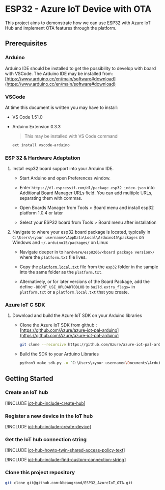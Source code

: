 # ESP32 - Azure IoT Device with OTA

This project aims to demonstrate how we can use ESP32 with Azure IoT Hub and implement OTA features through the platform.

## Prerequisites

### Arduino

Arduino IDE should be installed to get the possibility to develop with board with VSCode.
The Arduino IDE may be installed from: [https://www.arduino.cc/en/main/software#download](https://www.arduino.cc/en/main/software#download)

### VSCode

At time this document is written you may have to install:

* VS Code 1.51.0
* Arduino Extension 0.3.3
    > This may be installed with VS Code command

    ```bash
    ext install vscode-arduino
    ```


### ESP 32 & Hardware Adaptation

1. Install esp32 board support into your Arduino IDE.

    * Start Arduino and open Preferences window.

    * Enter `https://dl.espressif.com/dl/package_esp32_index.json` into Additional Board Manager URLs field. You can add multiple URLs, separating them with commas.

    * Open Boards Manager from Tools > Board menu and install esp32 platform 1.0.4 or later

    * Select your ESP32 board from Tools > Board menu after installation

2. Navigate to where your esp32 board package is located, typically in `C:\Users\<your username>\AppData\Local\Arduino15\packages` on Windows and `~/.arduino15/packages/` on Linux

    * Navigate deeper in to `hardware/esp8266/<board package version>/` where the `platform.txt` file lives.

    * Copy the [`platform.local.txt`](https://github.com/Azure/azure-iot-arduino/blob/master/examples/iothub_ll_telemetry_sample/esp32/platform.local.txt) file from the `esp32` folder in the sample into the same folder as the `platform.txt`.

    * Alternatively, or for later versions of the Board Package, add the define `-DDONT_USE_UPLOADTOBLOB` to `build.extra_flags=` in `platform.txt` or a `platform.local.txt` that you create.

### Azure IoT C SDK

1. Download and build the Azure IoT SDK on your Arduino libraries
    * Clone the Azure IoT SDK from github : [https://github.com/Azure/azure-iot-pal-arduino](https://github.com/Azure/azure-iot-pal-arduino)

        ```bash
        git clone --recursive https://github.com/Azure/azure-iot-pal-arduino
        ```

    * Build the SDK to your Arduino Libraries

        ```bash
        python3 make_sdk.py -o `C:\Users\<your username>\Documents\Arduino\libraries\` on Windows
        ```

## Getting Started

### Create an IoT hub

[!INCLUDE [iot-hub-include-create-hub](https://raw.githubusercontent.com/MicrosoftDocs/azure-docs/master/includes/iot-hub-include-create-hub.md)]

### Register a new device in the IoT hub

[!INCLUDE [iot-hub-include-create-device](https://raw.githubusercontent.com/MicrosoftDocs/azure-docs/master/includes/iot-hub-include-create-device.md)]

### Get the IoT hub connection string

[!INCLUDE [iot-hub-howto-twin-shared-access-policy-text](https://raw.githubusercontent.com/MicrosoftDocs/azure-docs/master/includes/iot-hub-howto-twin-shared-access-policy-text.md)]

[!INCLUDE [iot-hub-include-find-custom-connection-string](https://raw.githubusercontent.com/MicrosoftDocs/azure-docs/master/includes/iot-hub-include-find-custom-connection-string.md)]

### Clone this project repository

```bash
git clone git@github.com:kbeaugrand/ESP32_AzureIoT_OTA.git
```
